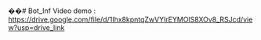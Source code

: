��#   B o t _ I n f 
 Video demo : https://drive.google.com/file/d/1Ihx8kpntqZwVYlrEYMOlS8XOv8_RSJcd/view?usp=drive_link
 
